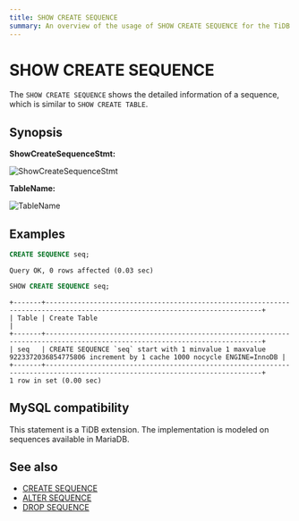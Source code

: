 ```yaml
---
title: SHOW CREATE SEQUENCE
summary: An overview of the usage of SHOW CREATE SEQUENCE for the TiDB database.
---
```


# SHOW CREATE SEQUENCE

The `SHOW CREATE SEQUENCE` shows the detailed information of a sequence, which is similar to `SHOW CREATE TABLE`.

## Synopsis

**ShowCreateSequenceStmt:**

![ShowCreateSequenceStmt](https://download.pingcap.com/images/docs/sqlgram/ShowCreateSequenceStmt.png)

**TableName:**

![TableName](https://download.pingcap.com/images/docs/sqlgram/TableName.png)

## Examples


```sql
CREATE SEQUENCE seq;
```

```
Query OK, 0 rows affected (0.03 sec)
```


```sql
SHOW CREATE SEQUENCE seq;
```

```
+-------+----------------------------------------------------------------------------------------------------------------------------+
| Table | Create Table                                                                                                               |
+-------+----------------------------------------------------------------------------------------------------------------------------+
| seq   | CREATE SEQUENCE `seq` start with 1 minvalue 1 maxvalue 9223372036854775806 increment by 1 cache 1000 nocycle ENGINE=InnoDB |
+-------+----------------------------------------------------------------------------------------------------------------------------+
1 row in set (0.00 sec)
```

## MySQL compatibility

This statement is a TiDB extension. The implementation is modeled on sequences available in MariaDB.

## See also

* [CREATE SEQUENCE](/sql-statements/sql-statement-create-sequence.md)
* [ALTER SEQUENCE](/sql-statements/sql-statement-alter-sequence.md)
* [DROP SEQUENCE](/sql-statements/sql-statement-drop-sequence.md)
